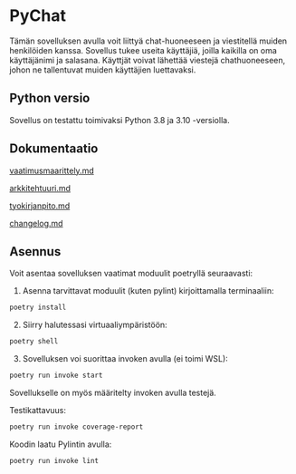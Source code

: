 # PyChat

Tämän sovelluksen avulla voit liittyä chat-huoneeseen ja viestitellä muiden henkilöiden kanssa. Sovellus tukee useita käyttäjiä, joilla kaikilla on oma käyttäjänimi ja salasana. Käyttjät voivat lähettää viestejä chathuoneeseen, johon ne tallentuvat muiden käyttäjien luettavaksi.

## Python versio

Sovellus on testattu toimivaksi Python 3.8 ja 3.10 -versiolla.

## Dokumentaatio

[vaatimusmaarittely.md](https://github.com/Pikipum/ot-harjoitustyo/blob/master/dokumentaatio/vaatimusmaarittely.md)

[arkkitehtuuri.md](https://github.com/Pikipum/ot-harjoitustyo/blob/master/dokumentaatio/arkkitehtuuri.md)

[tyokirjanpito.md](https://github.com/Pikipum/ot-harjoitustyo/blob/master/dokumentaatio/tyokirjanpito.md)

[changelog.md](https://github.com/Pikipum/ot-harjoitustyo/blob/master/dokumentaatio/changelog.md)

## Asennus

Voit asentaa sovelluksen vaatimat moduulit poetryllä seuraavasti:

1. Asenna tarvittavat moduulit (kuten pylint) kirjoittamalla terminaaliin:

```bash
poetry install
```

2. Siirry halutessasi virtuaaliympäristöön:

```bash
poetry shell
```

3. Sovelluksen voi suorittaa invoken avulla (ei toimi WSL):

```bash
poetry run invoke start
```

Sovellukselle on myös määritelty invoken avulla testejä. 

Testikattavuus:

```bash
poetry run invoke coverage-report
```
Koodin laatu Pylintin avulla:

```bash
poetry run invoke lint
```

